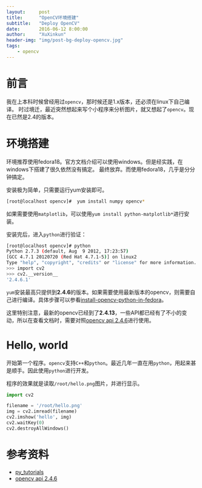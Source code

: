 ```yaml
---
layout:     post
title:      "OpenCV环境搭建"
subtitle:   "Deploy OpenCV"
date:       2016-06-12 8:00:00
author:     "XuXinkun"
header-img: "img/post-bg-deploy-opencv.jpg"
tags:
    - opencv
---
```


# 前言

我在上本科时候曾经用过`opencv`，那时候还是1.x版本，还必须在linux下自己编译。
时过境迁，最近突然想起来写个小程序来分析图片，就又想起了`opencv`。现在已然是2.4的版本。

# 环境搭建

环境推荐使用fedora18。官方文档介绍可以使用windows。但是经实践，在windows下搭建了很久依然没有搞定。
最终放弃。而使用fedora18，几乎是分分钟搞定。

安装极为简单，只需要运行yum安装即可。

```sh
[root@localhost opencv]#  yum install numpy opencv*
```

如果需要使用`matplotlib`，可以使用`yum install python-matplotlib*`进行安装。

安装完后，进入`python`进行验证：

```sh
[root@localhost opencv]# python
Python 2.7.3 (default, Aug  9 2012, 17:23:57) 
[GCC 4.7.1 20120720 (Red Hat 4.7.1-5)] on linux2
Type "help", "copyright", "credits" or "license" for more information.
>>> import cv2
>>> cv2.__version__
'2.4.6.1'
```

`yum`安装最高只提供到**2.4.6**的版本。如果需要使用最新版本的opencv，则需要自己进行编译。具体步骤可以参看[install-opencv-python-in-fedora](http://opencv-python-tutroals.readthedocs.io/en/latest/py_tutorials/py_setup/py_setup_in_fedora/py_setup_in_fedora.html#install-opencv-python-in-fedora)。

这里特别注意，最新的opencv已经到了**2.4.13**，一些API都已经有了不小的变动，所以在查看文档时，需要对照[opencv api 2.4.6](http://docs.opencv.org/2.4.6/modules/refman.html)进行使用。

# Hello, world

开始第一个程序。`opencv`支持`C++`和`python`。最近几年一直在用`python`，用起来甚是顺手。因此使用`python`进行开发。

程序的效果就是读取`/root/hello.png`图片，并进行显示。

```python
import cv2

filename = '/root/hello.png'
img = cv2.imread(filename)
cv2.imshow('hello', img)
cv2.waitKey(0)
cv2.destroyAllWindows()
```

# 参考资料

- [py_tutorials](http://opencv-python-tutroals.readthedocs.io/en/latest/py_tutorials/py_tutorials.html)
- [opencv api 2.4.6](http://docs.opencv.org/2.4.6/modules/refman.html)